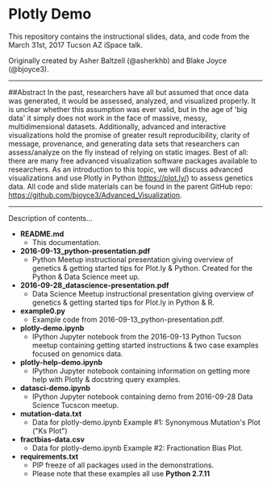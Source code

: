 # Plotly Demo

This repository contains the instructional slides, data, and code from the March 31st, 2017 Tucson AZ iSpace talk. 

Originally created by Asher Baltzell (@asherkhb) and Blake Joyce (@bjoyce3). 

---
##Abstract
In the past, researchers have all but assumed that once data was generated, it would be assessed, analyzed, and visualized properly. It is unclear whether this assumption was ever valid, but in the age of 'big data' it simply does not work in the face of massive, messy, multidimensional datasets. Additionally, advanced and interactive visualizations hold the promise of greater result reproducibility, clarity of message, provenance, and generating data sets that researchers can assess/analyze on the fly instead of relying on static images. Best of all: there are many free advanced visualization software packages available to researchers. As an introduction to this topic, we will discuss advanced visualizations and use Plotly in Python (https://plot.ly/) to assess genetics data. All code and slide materials can be found in the parent GitHub repo: https://github.com/bjoyce3/Advanced_Visualization. 

---

Description of contents...
* __README.md__
  * This documentation. 
* __2016-09-13\_python-presentation.pdf__
  * Python Meetup instructional presentation giving overview of genetics & getting started tips for Plot.ly & Python. Created for the Python & Data Science meet up.
* __2016-09-28\_datascience-presentation.pdf__
  * Data Science Meetup instructional presentation giving overview of genetics & getting started tips for Plot.ly in Python & R.
* __example0.py__
  * Example code from 2016-09-13\_python-presentation.pdf.
* __plotly-demo.ipynb__
  * IPython Jupyter notebook from the 2016-09-13 Python Tucson meetup containing getting started instructions & two case examples focused on genomics data.
* __plotly-help-demo.ipynb__
  * IPython Jupyter notebook containing information on getting more help with Plotly & docstring query examples.
* __datasci-demo.ipynb__
  * IPython Jupyter notebook containing demo from 2016-09-28 Data Science Tucscon meetup.
* __mutation-data.txt__
  * Data for plotly-demo.ipynb Example #1: Synonymous Mutation's Plot ("Ks Plot")
* __fractbias-data.csv__
  * Data for plotly-demo.ipynb Example #2: Fractionation Bias Plot.
* __requirements.txt__
  * PIP freeze of all packages used in the demonstrations.
  * Please note that these examples all use __Python 2.7.11__

